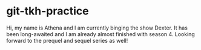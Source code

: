 # git-tkh-practice
Hi, my name is Athena and I am currently binging the show Dexter. It has been long-awaited and I am already almost finished with season 4. Looking forward to the prequel and sequel series as well!
